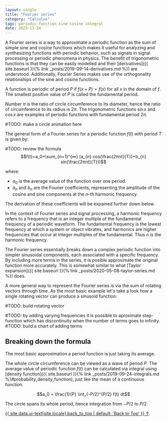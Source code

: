 ```yaml
---
layout: single
title: "Fourier series"
category: "Calculus"
tags: periodic-function sine cosine integral
date: 2023-11-24
---
```


A Fourier series is a way to approximate a periodic function as the sum of simple sine and cosine functions which makes it useful for analyzing and synthesizing functions with periodic behavior, such as signals in signal processing or periodic phenomena in physics. The benefit of trigonometric functions is that they can be easily modelled and their [derivatives]({{ site.baseurl }}{% link _posts/2019-09-14-derivatives.md %}) are understood. Additionally, Fourier Series makes use of the orthogonality relationships of the sine and cosine functions.

A function is periodic of period $P$ if $f(x+P) = f(x)$ for all $x$ in the domain of $f$. The smallest positive value of $P$ is called the fundamental period.

Number $\pi$ is the ratio of circle circumference to its diameter, hence the ratio of circumference to its radius is $2 \pi$. The trigonometric functions $\sin x$ and $\cos x$ are examples of periodic functions with fundamental period $2 \pi$.


#TODO: make a circle animation here


The general form of a Fourier series for a periodic function $f(t)$ with period $T$ is given by:

#TODO: review the formula
$$f(t)=a_0+\sum_{n=1}^{∞} (a_{n} cos⁡(\frac{2πnt}{T})+b_{n} sin⁡(\frac{2πnt}{T}))$$

where:

- $a_0$ is the average value of the function over one period.
- $a_n$​ and $b_n$​ are the Fourier coefficients, representing the amplitude of the cosine and sine components at the $n$-th harmonic frequency.

The derivation of these coefficients will be expained further down below.

In the context of Fourier series and signal processing, a harmonic frequency refers to a frequency that is an integer multiple of the fundamental frequency of a periodic waveform. The fundamental frequency is the lowest frequency at which a system or object vibrates, and harmonics are higher frequencies that occur at integer multiples of the fundamental. Thus $n$ is the harmonic frequency.

The Fourier series essentially breaks down a complex periodic function into simpler sinusoidal components, each associated with a specific frequency. By including more terms in the series, it is posible approximate the original function more accurately. This is somewhat similar to what [Taylor expansion]({{ site.baseurl }}{% link _posts/2020-05-08-taylor-series.md %}) does.

A more general way to represent the Fourier series is via the sum of rotating vectors through time. As the most basic example let's take a look how a single rotating vector can produce a sinusoid function: 


#TODO: build rotating vector


#TODO: by adding varying frequencies it is possible to aproximate step-function which has discontinuity when the number of terms goes to infinity.
#TODO: build a chart of adding terms


## Breaking down the formula







The most basic approximation a period function is just taking its average.

The whole circle circumference can be viewed as a wave of period $P$. The average value of periodic function $f(t)$ can be calculated via integral using [density function]({{ site.baseurl }}{% link _posts/2019-09-24-integrals.md %}#probability_density_function), just like the mean of a continuous function.

$$a_0 = \frac{1}{P} \int_{-P/2}^{P/2} f(t) dt$$

The circle spans its whole period, hence integration from $-P/2$ to $P/2$.


<a href="#page-title" class="back-to-top">{{ site.data.ui-text[site.locale].back_to_top | default: 'Back to Top' }} &uarr;</a>